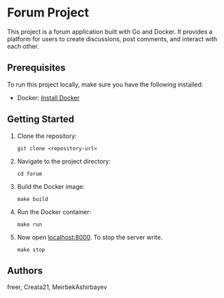 # Forum Project

This project is a forum application built with Go and Docker. It provides a platform for users to create discussions, post comments, and interact with each other.

## Prerequisites

To run this project locally, make sure you have the following installed:

- Docker: [Install Docker](https://docs.docker.com/get-docker/)

## Getting Started

1. Clone the repository:

   ```shell
   git clone <repository-url>
   ```
2. Navigate to the project directory:
    ```console
    cd forum
    ```
3. Build the Docker image:
    ```console
    make build
    ```
4. Run the Docker container:
    ```conosole
    make run
    ```
5. Now open [localhost:8000](http://localhost:8000/). To stop the server write.
    ```console
    make stop
    ```
## Authors
freer,
Creata21,
MeirbekAshirbayev

